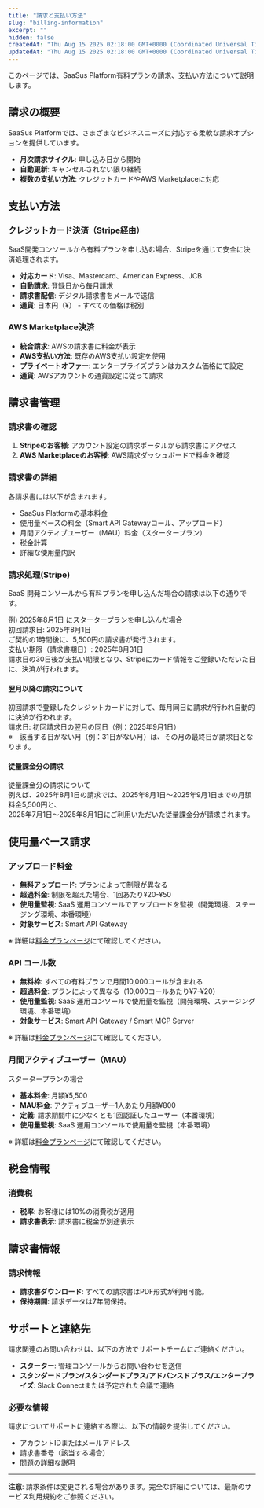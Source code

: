 ```yaml
---
title: "請求と支払い方法"
slug: "billing-information"
excerpt: ""
hidden: false
createdAt: "Thu Aug 15 2025 02:18:00 GMT+0000 (Coordinated Universal Time)"
updatedAt: "Thu Aug 15 2025 02:18:00 GMT+0000 (Coordinated Universal Time)"
---
```


このページでは、SaaSus Platform有料プランの請求、支払い方法について説明します。

## 請求の概要

SaaSus Platformでは、さまざまなビジネスニーズに対応する柔軟な請求オプションを提供しています。

- **月次請求サイクル**: 申し込み日から開始
- **自動更新**: キャンセルされない限り継続
- **複数の支払い方法**: クレジットカードやAWS Marketplaceに対応

## 支払い方法

### クレジットカード決済（Stripe経由）

SaaS開発コンソールから有料プランを申し込む場合、Stripeを通じて安全に決済処理されます。

- **対応カード**: Visa、Mastercard、American Express、JCB
- **自動請求**: 登録日から毎月請求
- **請求書配信**: デジタル請求書をメールで送信
- **通貨**: 日本円（¥） - すべての価格は税別

### AWS Marketplace決済

- **統合請求**: AWSの請求書に料金が表示
- **AWS支払い方法**: 既存のAWS支払い設定を使用
- **プライベートオファー**: エンタープライズプランはカスタム価格にて設定
- **通貨**: AWSアカウントの通貨設定に従って請求

## 請求書管理

### 請求書の確認

1. **Stripeのお客様**: アカウント設定の請求ポータルから請求書にアクセス
2. **AWS Marketplaceのお客様**: AWS請求ダッシュボードで料金を確認

### 請求書の詳細

各請求書には以下が含まれます。
- SaaSus Platformの基本料金
- 使用量ベースの料金（Smart API Gatewayコール、アップロード）
- 月間アクティブユーザー（MAU）料金（スタータープラン）
- 税金計算
- 詳細な使用量内訳

### 請求処理(Stripe)  

SaaS 開発コンソールから有料プランを申し込んだ場合の請求は以下の通りです。  

例) 2025年8月1日 にスタータープランを申し込んだ場合  
初回請求日: 2025年8月1日  
ご契約の1時間後に、5,500円の請求書が発行されます。  
支払い期限（請求書期日）: 2025年8月31日  
請求日の30日後が支払い期限となり、Stripeにカード情報をご登録いただいた日に、決済が行われます。

#### 翌月以降の請求について  
初回請求で登録したクレジットカードに対して、毎月同日に請求が行われ自動的に決済が行われます。  
請求日: 初回請求日の翌月の同日（例：2025年9月1日）  
※　該当する日がない月（例：31日がない月）は、その月の最終日が請求日となります。

#### 従量課金分の請求  
従量課金分の請求について  
例えば、2025年8月1日の請求では、2025年8月1日〜2025年9月1日までの月額料金5,500円と、  
2025年7月1日〜2025年8月1日にご利用いただいた従量課金分が請求されます。

## 使用量ベース請求

### アップロード料金

- **無料アップロード**: プランによって制限が異なる
- **超過料金**: 制限を超えた場合、1回あたり¥20-¥50
- **使用量監視**: SaaS 運用コンソールでアップロードを監視（開発環境、ステージング環境、本番環境）
- **対象サービス**: Smart API Gateway

※ 詳細は[料金プランページ](https://saasus.io/pricing)にて確認してください。

### API コール数

- **無料枠**: すべての有料プランで月間10,000コールが含まれる
- **超過料金**: プランによって異なる（10,000コールあたり¥7-¥20）
- **使用量監視**: SaaS 運用コンソールで使用量を監視（開発環境、ステージング環境、本番環境）
- **対象サービス**: Smart API Gateway / Smart MCP Server

※ 詳細は[料金プランページ](https://saasus.io/pricing)にて確認してください。

### 月間アクティブユーザー（MAU）

スタータープランの場合
- **基本料金**: 月額¥5,500
- **MAU料金**: アクティブユーザー1人あたり月額¥800
- **定義**: 請求期間中に少なくとも1回認証したユーザー（本番環境）
- **使用量監視**: SaaS 運用コンソールで使用量を監視（本番環境）

※ 詳細は[料金プランページ](https://saasus.io/pricing)にて確認してください。

## 税金情報

### 消費税

- **税率**: お客様には10%の消費税が適用
- **請求書表示**: 請求書に税金が別途表示

## 請求書情報

### 請求情報

- **請求書ダウンロード**: すべての請求書はPDF形式が利用可能。
- **保持期間**: 請求データは7年間保持。

## サポートと連絡先

請求関連のお問い合わせは、以下の方法でサポートチームにご連絡ください。

- **スターター**: 管理コンソールからお問い合わせを送信
- **スタンダードプラン/スタンダードプラス/アドバンスドプラス/エンタープライズ**: Slack Connectまたは予定された会議で連絡

### 必要な情報

請求についてサポートに連絡する際は、以下の情報を提供してください。
- アカウントIDまたはメールアドレス
- 請求書番号（該当する場合）
- 問題の詳細な説明

---

**注意**: 請求条件は変更される場合があります。完全な詳細については、最新のサービス利用規約をご参照ください。
